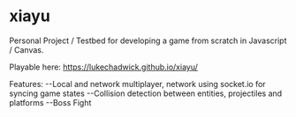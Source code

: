 # xiayu

Personal Project / Testbed for developing a game from scratch in Javascript / Canvas.


Playable here: https://lukechadwick.github.io/xiayu/


Features:
--Local and network multiplayer, network using socket.io for syncing game states
--Collision detection between entities, projectiles and platforms
--Boss Fight

